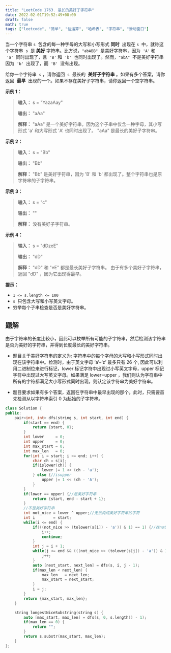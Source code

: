 ```yaml
---
title: "LeetCode 1763. 最长的美好子字符串"
date: 2022-02-01T19:52:49+08:00
draft: false
math: true
tags: ["leetcode", "简单", "位运算", "哈希表", "字符串", "滑动窗口"]
---
```


当一个字符串 `s`  包含的每一种字母的大写和小写形式 **同时**  出现在 `s`  中，就称这个字符串  `s`  是 **美好** 字符串。比方说，`"abABB"`  是美好字符串，因为  `'A'` 和  `'a'`  同时出现了，且  `'B'` 和  `'b'`  也同时出现了。然而，`"abA"`  不是美好字符串因为  `'b'`  出现了，而  `'B'`  没有出现。

给你一个字符串  `s` ，请你返回  `s`  最长的  **美好子字符串** 。如果有多个答案，请你返回  **最早**  出现的一个。如果不存在美好子字符串，请你返回一个空字符串。

<!--more-->

**示例 1：**

> **输入：** s = "YazaAay"
>
> **输出：** "aAa"
>
> **解释：** "aAa" 是一个美好字符串，因为这个子串中仅含一种字母，其小写形式 'a' 和大写形式 'A' 也同时出现了。
> "aAa" 是最长的美好子字符串。

**示例 2：**

> **输入：** s = "Bb"
>
> **输出：** "Bb"
>
> **解释：** "Bb" 是美好字符串，因为 'B' 和 'b' 都出现了。整个字符串也是原字符串的子字符串。

**示例 3：**

> **输入：** s = "c"
>
> **输出：** ""
>
> **解释：** 没有美好子字符串。

**示例 4：**

> **输入：** s = "dDzeE"
>
> **输出：** "dD"
>
> **解释：** "dD" 和 "eE" 都是最长美好子字符串。
> 由于有多个美好子字符串，返回 "dD" ，因为它出现得最早。

**提示：**

- `1 <= s.length <= 100`
- `s`  只包含大写和小写英文字母。
- 穷举每个子串检查是否是美好字符串。

## 题解

由于字符串的长度比较小，因此可以枚举所有可能的子字符串，然后检测该字符串是否为美好的字符串，并得到长度最长的美好字符串。

- 题目关于美好字符串的定义为: 字符串中的每个字母的大写和小写形式同时出现在该字符串中。检测时，由于英文字母 ‘a’−‘z’ 最多只有 26 个, 因此可以利用二进制位来进行标记，lower 标记字符中出现过小写英文字母，upper 标记字符中出现过大写英文字母。如果满足 lower=upper ，我们则认为字符串中所有的字符都满足大小写形式同时出现，则认定该字符串为美好字符串。

- 题目要求如果有多个答案，返回在字符串中最早出现的那个。此时，只需要首先检测从以字符串索引 0 为起始的子字符串。

```cpp
class Solution {
public:
    pair<int, int> dfs(string s, int start, int end) {
        if(start == end) {
            return {start, 0};
        }
        int lower     = 0;
        int upper     = 0;
        int max_start = 0;
        int max_len   = 0;
        for(int i = start; i <= end; i++) {
            char ch = s[i];
            if(islower(ch)) {
                lower |= 1 << (ch - 'a');
            } else {//isupper
                upper |= 1 << (ch - 'A');
            }
        }
        if(lower == upper) {//是美好字符串
            return {start, end - start + 1};
        }
        //不是美好字符串
        int not_nice = lower ^ upper;//无法构成美好字符串的字符
        int i        = start;
        while(i <= end) {
            if(((not_nice >> (tolower(s[i]) - 'a')) & 1) == 1) {//在not_nice中
                i++;
                continue;
            }
            int j = i + 1;
            while(j <= end && (((not_nice >> (tolower(s[j]) - 'a')) & 1) != 1)) {
                j++;
            }
            auto [next_start, next_len] = dfs(s, i, j - 1);
            if(max_len < next_len) {
                max_len   = next_len;
                max_start = next_start;
            }
            i = j;
        }
        return {max_start, max_len};
    }

    string longestNiceSubstring(string s) {
        auto [max_start, max_len] = dfs(s, 0, s.length() - 1);
        if(max_len == 0) {
            return "";
        }
        return s.substr(max_start, max_len);
    }
};
```
